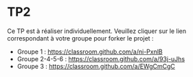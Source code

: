 # TP2

Ce TP est à réaliser individuellement. Veuillez cliquer sur le lien correspondant à votre groupe pour forker le projet :

* Groupe 1 : https://classroom.github.com/a/ni-PxnlB
* Groupe 2-4-5-6 : https://classroom.github.com/a/93j-uJhs
* Groupe 3 : https://classroom.github.com/a/EWgCmCgC
